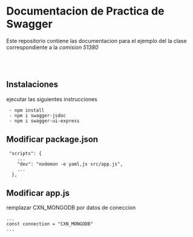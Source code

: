 # Documentacion de  Practica de Swagger

Este repositorio contiene las documentacion para el ejemplo del la clase correspondiente a la  _comision 51380_

<br>
<br>

## Instalaciones 

ejecutar las siguientes instrucciones

```
 - npm install 
 - npm i swagger-jsdoc
 - npm i swagger-ui-express
```

## Modificar package.json 

```
 "scripts": {
    ...
    "dev": "nodemon -e yaml,js src/app.js",
    ...
  },
```

## Modificar app.js

remplazar  CXN_MONGODB por datos de coneccion 

```
...
const connection = "CXN_MONGODB"
...

```
